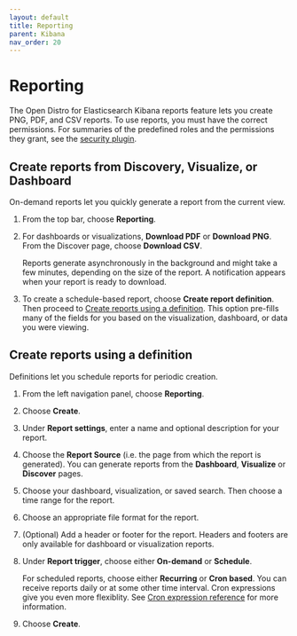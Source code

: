 ```yaml
---
layout: default
title: Reporting
parent: Kibana
nav_order: 20
---
```



# Reporting

The Open Distro for Elasticsearch Kibana reports feature lets you create PNG, PDF, and CSV reports. To use reports, you must have the correct permissions. For summaries of the predefined roles and the permissions they grant, see the [security plugin](../../security/access-control/users-roles/#predefined-roles).


## Create reports from Discovery, Visualize, or Dashboard

On-demand reports let you quickly generate a report from the current view.

1. From the top bar, choose **Reporting**.
1. For dashboards or visualizations, **Download PDF** or **Download PNG**. From the Discover page, choose **Download CSV**.

   Reports generate asynchronously in the background and might take a few minutes, depending on the size of the report. A notification appears when your report is ready to download.

1. To create a schedule-based report, choose **Create report definition**. Then proceed to [Create reports using a definition](#create-reports-using-a-definition). This option pre-fills many of the fields for you based on the visualization, dashboard, or data you were viewing.


## Create reports using a definition

Definitions let you schedule reports for periodic creation.

1. From the left navigation panel, choose **Reporting**.
1. Choose **Create**.
1. Under **Report settings**, enter a name and optional description for your report.
1. Choose the **Report Source** (i.e. the page from which the report is generated). You can generate reports from the **Dashboard**, **Visualize** or **Discover** pages.
1. Choose your dashboard, visualization, or saved search. Then choose a time range for the report.
1. Choose an appropriate file format for the report.
1. (Optional) Add a header or footer for the report. Headers and footers are only available for dashboard or visualization reports.
1. Under **Report trigger**, choose either **On-demand** or **Schedule**.

   For scheduled reports, choose either **Recurring** or **Cron based**. You can receive reports daily or at some other time interval. Cron expressions give you even more flexiblity. See [Cron expression reference](../../alerting/cron/) for more information.

1. Choose **Create**.
